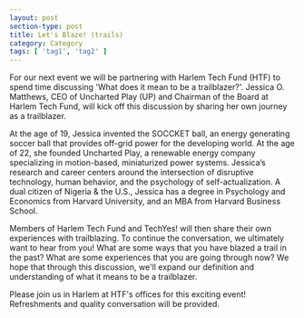 ```yaml
---
layout: post
section-type: post
title: Let's Blaze! (trails)
category: Category
tags: [ 'tag1', 'tag2' ]
---
```


For our next event we will be partnering with Harlem Tech Fund (HTF) to spend time discussing 'What does it mean to be a trailblazer?'. Jessica O. Matthews, CEO of Uncharted Play (UP) and Chairman of the Board at Harlem Tech Fund, will kick off this discussion by sharing her own journey as a trailblazer.

At the age of 19, Jessica invented the SOCCKET ball, an energy generating soccer ball that provides off-grid power for the developing world. At the age of 22, she founded Uncharted Play, a renewable energy company specializing in motion-based, miniaturized power systems. Jessica’s research and career centers around the intersection of disruptive technology, human behavior, and the psychology of self-actualization. A dual citizen of Nigeria & the U.S., Jessica has a degree in Psychology and Economics from Harvard University, and an MBA from Harvard Business School.

Members of Harlem Tech Fund and TechYes! will then share their own experiences with trailblazing. To continue the conversation, we ultimately want to hear from you! What are some ways that you have blazed a trail in the past? What are some experiences that you are going through now? We hope that through this discussion, we'll expand our definition and understanding of what it means to be a trailblazer.

Please join us in Harlem at HTF's offices for this exciting event! Refreshments and quality conversation will be provided. 